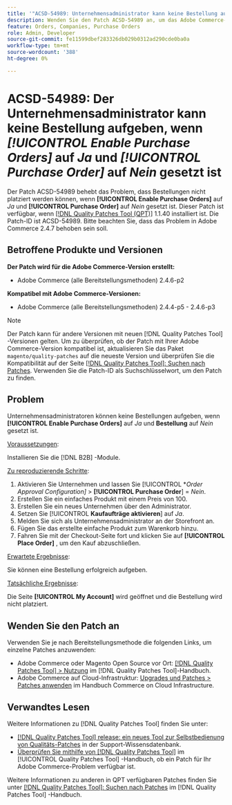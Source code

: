 ```yaml
---
title: '"ACSD-54989: Unternehmensadministrator kann keine Bestellung aufgeben, wenn [!UICONTROL Enable Purchase Orders] auf "Ja"und [!UICONTROL Purchase Order] auf "Nein"gesetzt ist'
description: Wenden Sie den Patch ACSD-54989 an, um das Adobe Commerce-Problem zu beheben, bei dem Unternehmensadministratoren keine Bestellungen aufgeben können, wenn [!UICONTROL Enable Purchase Orders] auf Ja und [!UICONTROL Purchase Order] auf Nein gesetzt ist.
feature: Orders, Companies, Purchase Orders
role: Admin, Developer
source-git-commit: fe11599dbef283326db029b0312ad290cde0ba0a
workflow-type: tm+mt
source-wordcount: '388'
ht-degree: 0%

---
```


# ACSD-54989: Der Unternehmensadministrator kann keine Bestellung aufgeben, wenn *[!UICONTROL Enable Purchase Orders]* auf *Ja* und *[!UICONTROL Purchase Order]* auf *Nein* gesetzt ist

Der Patch ACSD-54989 behebt das Problem, dass Bestellungen nicht platziert werden können, wenn **[!UICONTROL Enable Purchase Orders]** auf *Ja* und **[!UICONTROL Purchase Order]** auf *Nein* gesetzt ist. Dieser Patch ist verfügbar, wenn [[!DNL Quality Patches Tool (QPT)]](https://experienceleague.adobe.com/en/docs/commerce-knowledge-base/kb/announcements/commerce-announcements/magento-quality-patches-released-new-tool-to-self-serve-quality-patches) 1.1.40 installiert ist. Die Patch-ID ist ACSD-54989. Bitte beachten Sie, dass das Problem in Adobe Commerce 2.4.7 behoben sein soll.

## Betroffene Produkte und Versionen

**Der Patch wird für die Adobe Commerce-Version erstellt:**

* Adobe Commerce (alle Bereitstellungsmethoden) 2.4.6-p2

**Kompatibel mit Adobe Commerce-Versionen:**

* Adobe Commerce (alle Bereitstellungsmethoden) 2.4.4-p5 - 2.4.6-p3

>[!NOTE]
>
>Der Patch kann für andere Versionen mit neuen [!DNL Quality Patches Tool] -Versionen gelten. Um zu überprüfen, ob der Patch mit Ihrer Adobe Commerce-Version kompatibel ist, aktualisieren Sie das Paket `magento/quality-patches` auf die neueste Version und überprüfen Sie die Kompatibilität auf der Seite [[!DNL Quality Patches Tool]: Suchen nach Patches](https://experienceleague.adobe.com/tools/commerce-quality-patches/index.html). Verwenden Sie die Patch-ID als Suchschlüsselwort, um den Patch zu finden.

## Problem

Unternehmensadministratoren können keine Bestellungen aufgeben, wenn **[!UICONTROL Enable Purchase Orders]** auf *Ja* und **Bestellung** auf *Nein* gesetzt ist.

<u>Voraussetzungen</u>:

Installieren Sie die [!DNL B2B] -Module.

<u>Zu reproduzierende Schritte</u>:

1. Aktivieren Sie Unternehmen und lassen Sie [!UICONTROL **Order Approval Configuration]* > **[!UICONTROL Purchase Order**] = *Nein*.
1. Erstellen Sie ein einfaches Produkt mit einem Preis von 100.
1. Erstellen Sie ein neues Unternehmen über den Administrator.
1. Setzen Sie [!UICONTROL **Kaufaufträge aktivieren**] auf *Ja*.
1. Melden Sie sich als Unternehmensadministrator an der Storefront an.
1. Fügen Sie das erstellte einfache Produkt zum Warenkorb hinzu.
1. Fahren Sie mit der Checkout-Seite fort und klicken Sie auf **[!UICONTROL Place Order]** , um den Kauf abzuschließen.

<u>Erwartete Ergebnisse</u>:

Sie können eine Bestellung erfolgreich aufgeben.

<u>Tatsächliche Ergebnisse</u>:

Die Seite **[!UICONTROL My Account]** wird geöffnet und die Bestellung wird nicht platziert.

## Wenden Sie den Patch an

Verwenden Sie je nach Bereitstellungsmethode die folgenden Links, um einzelne Patches anzuwenden:

* Adobe Commerce oder Magento Open Source vor Ort: [[!DNL Quality Patches Tool] > Nutzung](/help/tools/quality-patches-tool/usage.md) im [!DNL Quality Patches Tool]-Handbuch.
* Adobe Commerce auf Cloud-Infrastruktur: [Upgrades und Patches > Patches anwenden](https://experienceleague.adobe.com/docs/commerce-cloud-service/user-guide/develop/upgrade/apply-patches.html) im Handbuch Commerce on Cloud Infrastructure.

## Verwandtes Lesen

Weitere Informationen zu [!DNL Quality Patches Tool] finden Sie unter:

* [[!DNL Quality Patches Tool] release: ein neues Tool zur Selbstbedienung von Qualitäts-Patches](https://experienceleague.adobe.com/en/docs/commerce-knowledge-base/kb/announcements/commerce-announcements/magento-quality-patches-released-new-tool-to-self-serve-quality-patches) in der Support-Wissensdatenbank.
* [Überprüfen Sie mithilfe von  [!DNL Quality Patches Tool]](/help/tools/quality-patches-tool/patches-available-in-qpt/check-patch-for-magento-issue-with-magento-quality-patches.md) im [!UICONTROL Quality Patches Tool] -Handbuch, ob ein Patch für Ihr Adobe Commerce-Problem verfügbar ist.


Weitere Informationen zu anderen in QPT verfügbaren Patches finden Sie unter [[!DNL Quality Patches Tool]: Suchen nach Patches](https://experienceleague.adobe.com/tools/commerce-quality-patches/index.html) im [!DNL Quality Patches Tool] -Handbuch.
